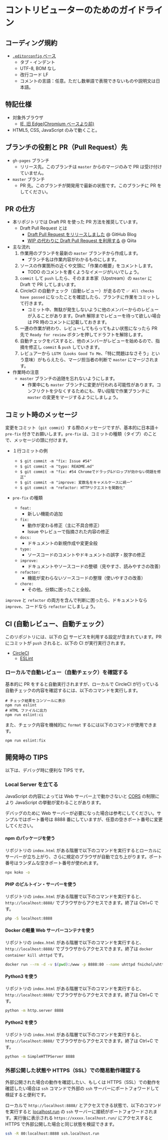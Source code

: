 # コントリビューターのためのガイドライン

## コーディング規約

- [`.editorconfig` ベース](https://github.com/Qithub-BOT/mastogetter/blob/master/.editorconfig)
  - タブ・インデント
  - UTF-8, BOM なし
  - 改行コード LF
  - コメントの言語：任意。ただし数単語で表現できないものや説明文は日本語。

## 特記仕様

- 対象外ブラウザ
  - [IE, 旧 Edge(Chromium ベースより前)](https://github.com/hidao80/mastogetter/issues/52#issuecomment-572322561)
- HTML5, CSS, JavaScript のみで動くこと。

## ブランチの役割と PR（Pull Request）先

- `gh-pages` ブランチ
  - リリース先。このブランチは `master` からのマージのみで PR は受け付けていません。
- `master` ブランチ
  - PR 先。このブランチが開発用で最新の状態です。このブランチに PR をしてください。

## PR の仕方

- 本リポジトリでは Draft PR を使った PR 方法を推奨しています。
  - Draft Pull Request とは
    - [Draft Pull Request をリリースしました](https://github.blog/jp/2019-02-19-introducing-draft-pull-requests/) @ GitHub Blog
    - [WIP の代わりに Draft Pull Request を利用する](https://qiita.com/tatane616/items/13da1b6797a7b871ad58) @ Qiita
- 主な流れ
  1. 作業用のブランチを最新の `master` ブランチから作成します。
     - ブランチ名は作業内容がわかるものにします。
  2. ソースの作業箇所の近くや文頭に「作業の概要」をコメントします。
     - TODO のコメントを書くようなイメージがいいでしょう。
  3. `commit` して `push` したら、そのまま本家（Upstream）の `master` に Draft で PR してしまいます。
  4. CircleCI の自動チェック（自動レビュー）が走るので `✅ All checks have passed` になったことを確認したら、ブランチに作業をコミットして行きます。
     - コミット中、無駄が発生しないように他のメンバーからのレビューが入ることがあります。Draft 解除までレビューを待って欲しい場合は PR 時のコメントに記載しておきます。
  5. 一連の作業が終わり、レビューしてもらってもよい状態になったら PR 先で `Ready for review` ボタンを押してドラフトを解除します。
  6. 自動チェックをパスすると、他のメンバーがレビューを始めるので、指摘を修正し `commit` & `push` していきます。
  7. レビュアーから `LGTM`（`Looks Good To Me`、「特に問題はなさそう」という意味）がもらえたら、マージ担当者の判断で `master` にマージされます。
- 作業時の注意
  - `master` ブランチの追随を忘れないようにします。
    - 作業中にも `master` ブランチに変更が行われる可能性があります。コンフリクトを少なくするためにも、早い段階で作業ブランチに `master` の変更をマージするようにしましょう。

## コミット時のメッセージ

変更をコミット（`git commit`）する際のメッセージですが、基本的に日本語＋`pre-fix` 付きでお願いします。`pre-fix` は、コミットの種類（タイプ）のことで、メッセージの頭に付けます。

- １行コミットの例
  - `$ git commit -m "fix: Issue #54"`
  - `$ git commit -m "typo: README.md"`
  - `$ git commit -m "fix: #54 Chromeでドラッグ&ドロップが効かない問題を修正"`
  - `$ git commit -m "improve: 変数名をキャメルケースに統一"`
  - `$ git commit -m "refactor: HTTPリクエストを関数化"`

- `pre-fix` の種類
  - `feat:`
    - 新しい機能の追加
  - `fix:`
    - 動作が変わる修正（主に不具合修正）
    - Issue やレビューで指摘された内容の修正
  - `docs:`
    - ドキュメントの新規作成や変更全般
  - `typo:`
    - ソースコードのコメントやドキュメントの誤字・脱字の修正
  - `improve:`
    - ドキュメントやソースコードの整頓（見やすさ、読みやすさの改善）
  - `refactor:`
    - 機能が変わらないソースコードの整理（使いやすさの改善）
  - `chore:`
    - その他。分類に困ったこと全般。

`improve` と `refactor` の両方を含んで判断に困ったら、ドキュメントなら `improve`、コードなら `refactor` にしましょう。

## CI (自動レビュー、自動チェック）

このリポジトリには、以下の [CI](https://ja.wikipedia.org/wiki/%E7%B6%99%E7%B6%9A%E7%9A%84%E3%82%A4%E3%83%B3%E3%83%86%E3%82%B0%E3%83%AC%E3%83%BC%E3%82%B7%E3%83%A7%E3%83%B3) サービスを利用する設定が含まれています。PR にコミットが `push` されると、以下の CI が実行実行されます。

- [CircleCI](https://www.google.com/search?q=site:qiita.com+CircleCI)
  - [ESLint](https://www.google.com/search?q=site:qiita.com+ESLint)

### ローカルで自動レビュー（自動チェック）を確認する

基本的に PR をすると自動実行されますが、ローカルで CircleCI が行っている自動チェックの内容を確認するには、以下のコマンドを実行します。

```terminal
# チェック結果をコンソールに表示
npm run eslint
# HTML ファイルに出力
npm run eslint:ci
```

また、チェック内容を機械的に `format` するには以下のコマンドが使用できます。

```terminal
npm run eslint:fix
```

## 開発時の TIPS

以下は、デバッグ時に便利な TIPS です。

### Local Server を立てる

JavaScript の内容によっては Web サーバー上で動かさないと [CORS](https://developer.mozilla.org/ja/docs/Web/HTTP/CORS) の制限により JavaScript の挙動が変わることがあります。

デバッグのために Web サーバーが必要になった場合は参考にしてください。サンプルではポート番号は 8888 番にしていますが、任意の空きポート番号に変更してください。

#### npm のパッケージを使う

リポジトリの `index.html` がある階層で以下のコマンドを実行するとローカルにサーバーが立ち上がり、さらに規定のブラウザが自動で立ち上がります。ポート番号はランダムな空きポート番号が使われます。

```bash
npx koko -o
```

#### PHP のビルトイン・サーバーを使う

リポジトリの `index.html` がある階層で以下のコマンドを実行すると、`http://localhost:8888/` でブラウザからアクセスできます。終了は Ctrl+C です。

```bash
php -S localhost:8888
```

#### Docker の軽量 Web サーバーコンテナを使う

リポジトリの `index.html` がある階層で以下のコマンドを実行すると、`http://localhost:8888/` でブラウザからアクセスできます。終了は `docker container kill uhttpd` です。

```bash
docker run --rm -d -v $(pwd):/www -p 8888:80 --name uhttpd fnichol/uhttpd
```

#### Python3 を使う

リポジトリの `index.html` がある階層で以下のコマンドを実行すると、`http://localhost:8888/` でブラウザからアクセスできます。終了は Ctrl+C です。

```bash
python -m http.server 8888
```

#### Python2 を使う

リポジトリの `index.html` がある階層で以下のコマンドを実行すると、`http://localhost:8888/` でブラウザからアクセスできます。終了は Ctrl+C です。

```bash
python -m SimpleHTTPServer 8888
```

### 外部公開した状態や HTTPS（SSL）での簡易動作確認する

外部公開された場合の動作を確認したい、もしくは HTTPS（SSL）での動作を確認したい場合は `ssh` コマンドで外部の `ssh` サーバーにポートフォワードして検証すると便利です。

ローカルで `http://localhost:8888/` とアクセスできる状態で、以下のコマンドを実行すると [localhost.run](https://localhost.run/) の `ssh` サーバーに接続がポートフォワードされます。実行後に表示される `https://xxxxx.localhost.run/` にアクセスすると HTTPS で外部公開した場合と同じ状態を検証できます。

```bash
ssh -R 80:localhost:8888 ssh.localhost.run
```

